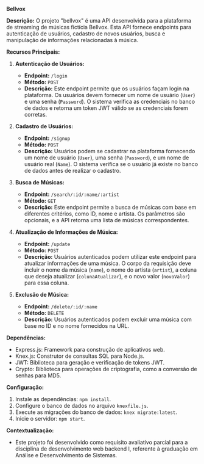**Bellvox**

**Descrição:**
O projeto "bellvox" é uma API desenvolvida para a plataforma de streaming de músicas fictícia Bellvox. Esta API fornece endpoints para autenticação de usuários, cadastro de novos usuários, busca e manipulação de informações relacionadas à música.

**Recursos Principais:**

1. **Autenticação de Usuários:**
   - **Endpoint:** `/login`
   - **Método:** `POST`
   - **Descrição:** Este endpoint permite que os usuários façam login na plataforma. Os usuários devem fornecer um nome de usuário (`User`) e uma senha (`Password`). O sistema verifica as credenciais no banco de dados e retorna um token JWT válido se as credenciais forem corretas.

2. **Cadastro de Usuários:**
   - **Endpoint:** `/signup`
   - **Método:** `POST`
   - **Descrição:** Usuários podem se cadastrar na plataforma fornecendo um nome de usuário (`User`), uma senha (`Password`), e um nome de usuário real (`Name`). O sistema verifica se o usuário já existe no banco de dados antes de realizar o cadastro.

3. **Busca de Músicas:**
   - **Endpoint:** `/search/:id/:name/:artist`
   - **Método:** `GET`
   - **Descrição:** Este endpoint permite a busca de músicas com base em diferentes critérios, como ID, nome e artista. Os parâmetros são opcionais, e a API retorna uma lista de músicas correspondentes.

4. **Atualização de Informações de Música:**
   - **Endpoint:** `/update`
   - **Método:** `POST`
   - **Descrição:** Usuários autenticados podem utilizar este endpoint para atualizar informações de uma música. O corpo da requisição deve incluir o nome da música (`name`), o nome do artista (`artist`), a coluna que deseja atualizar (`colunaAtualizar`), e o novo valor (`novoValor`) para essa coluna.

5. **Exclusão de Música:**
   - **Endpoint:** `/delete/:id/:name`
   - **Método:** `DELETE`
   - **Descrição:** Usuários autenticados podem excluir uma música com base no ID e no nome fornecidos na URL.

**Dependências:**
- Express.js: Framework para construção de aplicativos web.
- Knex.js: Construtor de consultas SQL para Node.js.
- JWT: Biblioteca para geração e verificação de tokens JWT.
- Crypto: Biblioteca para operações de criptografia, como a conversão de senhas para MD5.

**Configuração:**
1. Instale as dependências: `npm install`.
2. Configure o banco de dados no arquivo `knexfile.js`.
3. Execute as migrações do banco de dados: `knex migrate:latest`.
4. Inicie o servidor: `npm start`.

**Contextualização:**
- Este projeto foi desenvolvido como requisito avaliativo parcial para a disciplina de desenvolvimento web backend I, referente à graduação em Análise e Desenvolvimento de Sistemas.
